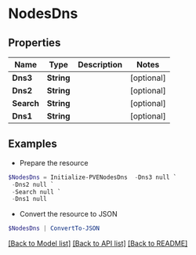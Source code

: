 # NodesDns
## Properties

Name | Type | Description | Notes
------------ | ------------- | ------------- | -------------
**Dns3** | **String** |  | [optional] 
**Dns2** | **String** |  | [optional] 
**Search** | **String** |  | [optional] 
**Dns1** | **String** |  | [optional] 

## Examples

- Prepare the resource
```powershell
$NodesDns = Initialize-PVENodesDns  -Dns3 null `
 -Dns2 null `
 -Search null `
 -Dns1 null
```

- Convert the resource to JSON
```powershell
$NodesDns | ConvertTo-JSON
```

[[Back to Model list]](../README.md#documentation-for-models) [[Back to API list]](../README.md#documentation-for-api-endpoints) [[Back to README]](../README.md)

